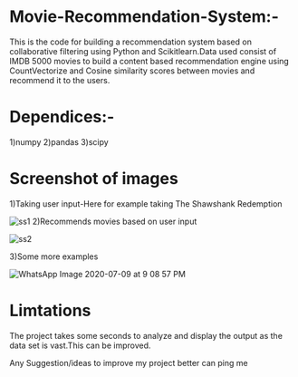 # Movie-Recommendation-System:-
This is the code for building a recommendation system based on collaborative filtering using Python and Scikitlearn.Data used consist of IMDB 5000 movies to build a content based recommendation engine using CountVectorize and Cosine similarity scores between movies and recommend it to the users.
# Dependices:-
1)numpy
2)pandas
3)scipy

# Screenshot of images
1)Taking user input-Here for example taking The Shawshank Redemption

![ss1](https://user-images.githubusercontent.com/55802357/87151365-551ae200-c2d1-11ea-8ccc-4399daab6741.PNG)
2)Recommends movies based on user input

![ss2](https://user-images.githubusercontent.com/55802357/87151381-5ba95980-c2d1-11ea-9695-acced6f6b4d5.png)

3)Some more examples

![WhatsApp Image 2020-07-09 at 9 08 57 PM](https://user-images.githubusercontent.com/55802357/87152052-9bbd0c00-c2d2-11ea-9c4c-8c87bdc7f54a.jpeg)

                              
# Limtations
The project takes some seconds to analyze and display the output as the data set is vast.This can be improved.

 Any Suggestion/ideas to improve my project better can ping me
